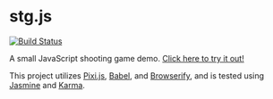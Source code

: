 # stg.js

[![Build Status](https://travis-ci.org/Lochlan/stg.js.svg?branch=master)](https://travis-ci.org/Lochlan/stg.js)

A small JavaScript shooting game demo.  [Click here to try it out!](http://lochlan.github.io/stg.js/)

This project utilizes [Pixi.js](http://www.pixijs.com/), [Babel](https://babeljs.io/), and [Browserify](http://browserify.org/), and is tested using [Jasmine](http://jasmine.github.io/) and [Karma](https://karma-runner.github.io/0.13/index.html).
